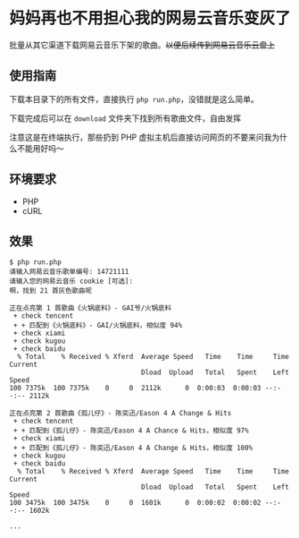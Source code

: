 # 妈妈再也不用担心我的网易云音乐变灰了

批量从其它渠道下载网易云音乐下架的歌曲。~~以便后续传到网易云音乐云盘上~~

## 使用指南

下载本目录下的所有文件，直接执行 `php run.php`，没错就是这么简单。

下载完成后可以在 `download` 文件夹下找到所有歌曲文件，自由发挥

注意这是在终端执行，那些扔到 PHP 虚拟主机后直接访问网页的不要来问我为什么不能用好吗～

## 环境要求
 - PHP
 - cURL

## 效果
```
$ php run.php
请输入网易云音乐歌单编号: 14721111
请输入您的网易云音乐 cookie [可选]:
啊，找到 21 首灰色歌曲呢

正在点亮第 1 首歌曲《火锅底料》- GAI爷/火锅底料
 + check tencent
 + + 匹配到《火锅底料》- GAI/火锅底料，相似度 94%
 + check xiami
 + check kugou
 + check baidu
  % Total    % Received % Xferd  Average Speed   Time    Time     Time  Current
                                 Dload  Upload   Total   Spent    Left  Speed
100 7375k  100 7375k    0     0  2112k      0  0:00:03  0:00:03 --:--:-- 2112k

正在点亮第 2 首歌曲《孤儿仔》- 陈奕迅/Eason 4 A Change & Hits
 + check tencent
 + + 匹配到《孤儿仔》- 陈奕迅/Eason 4 A Chance & Hits，相似度 97%
 + check xiami
 + + 匹配到《孤儿仔》- 陈奕迅/Eason 4 A Change & Hits，相似度 100%
 + check kugou
 + check baidu
  % Total    % Received % Xferd  Average Speed   Time    Time     Time  Current
                                 Dload  Upload   Total   Spent    Left  Speed
100 3475k  100 3475k    0     0  1601k      0  0:00:02  0:00:02 --:--:-- 1602k

...
```
